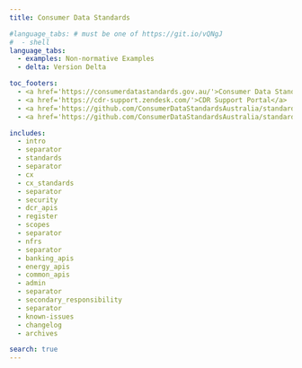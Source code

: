 ```yaml
---
title: Consumer Data Standards

#language_tabs: # must be one of https://git.io/vQNgJ
#  - shell
language_tabs:
  - examples: Non-normative Examples
  - delta: Version Delta

toc_footers:
  - <a href='https://consumerdatastandards.gov.au/'>Consumer Data Standards Home</a>
  - <a href='https://cdr-support.zendesk.com/'>CDR Support Portal</a>
  - <a href='https://github.com/ConsumerDataStandardsAustralia/standards'>CDR Standards on GitHub</a>
  - <a href='https://github.com/ConsumerDataStandardsAustralia/standards-maintenance'>CDR Maintenance on GitHub</a>

includes:
  - intro
  - separator
  - standards
  - separator
  - cx
  - cx_standards
  - separator
  - security
  - dcr_apis
  - register
  - scopes
  - separator
  - nfrs
  - separator
  - banking_apis
  - energy_apis
  - common_apis
  - admin
  - separator
  - secondary_responsibility
  - separator
  - known-issues
  - changelog
  - archives

search: true
---
```

